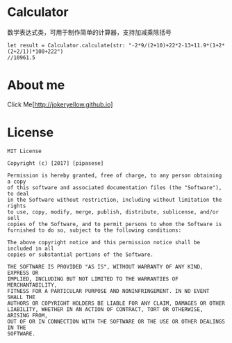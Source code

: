 # Calculator
数学表达式类，可用于制作简单的计算器，支持加减乘除括号

    let result = Calculator.calculate(str: "-2*9/(2+10)+22*2-13+11.9*(1+2*(2+2/1))*100+222")
    //10961.5
# About me
Click Me[http://jokeryellow.github.io]

# License

	MIT License

	Copyright (c) [2017] [pipasese]

	Permission is hereby granted, free of charge, to any person obtaining a copy
	of this software and associated documentation files (the "Software"), to deal
	in the Software without restriction, including without limitation the rights
	to use, copy, modify, merge, publish, distribute, sublicense, and/or sell
	copies of the Software, and to permit persons to whom the Software is
	furnished to do so, subject to the following conditions:

	The above copyright notice and this permission notice shall be included in all
	copies or substantial portions of the Software.

	THE SOFTWARE IS PROVIDED "AS IS", WITHOUT WARRANTY OF ANY KIND, EXPRESS OR
	IMPLIED, INCLUDING BUT NOT LIMITED TO THE WARRANTIES OF MERCHANTABILITY,
	FITNESS FOR A PARTICULAR PURPOSE AND NONINFRINGEMENT. IN NO EVENT SHALL THE
	AUTHORS OR COPYRIGHT HOLDERS BE LIABLE FOR ANY CLAIM, DAMAGES OR OTHER
	LIABILITY, WHETHER IN AN ACTION OF CONTRACT, TORT OR OTHERWISE, ARISING FROM,
	OUT OF OR IN CONNECTION WITH THE SOFTWARE OR THE USE OR OTHER DEALINGS IN THE
	SOFTWARE.